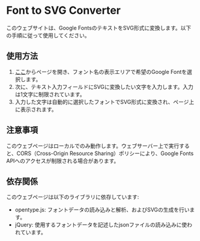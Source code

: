 # Font to SVG Converter
このウェブサイトは、Google FontsのテキストをSVG形式に変換します。以下の手順に従って使用してください。

## 使用方法
1. [ここ](https://bolero-fk.github.io/FontToSvgConverter/)からページを開き、フォント名の表示エリアで希望のGoogle Fontを選択します。
2. 次に、テキスト入力フィールドにSVGに変換したい文字を入力します。入力は1文字に制限されています。
3. 入力した文字は自動的に選択したフォントでSVG形式に変換され、ページ上に表示されます。

## 注意事項
このウェブページはローカルでのみ動作します。ウェブサーバー上で実行すると、CORS（Cross-Origin Resource Sharing）ポリシーにより、Google Fonts APIへのアクセスが制限される場合があります。

## 依存関係
このウェブページは以下のライブラリに依存しています:

- opentype.js: フォントデータの読み込みと解析、およびSVGの生成を行います。
- jQuery: 使用するフォントデータを記述したjsonファイルの読み込みに使われています。